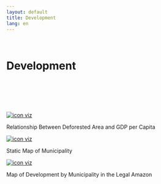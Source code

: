```yaml
---
layout: default
title: Development
lang: en
---
```


<link rel="stylesheet" href="style.css">

<br>

<h1 class="title-about">Development</h1>

<br>
<br>
<br>
<br>
<br>

<div class="imagens-container">
   <div class="icone-bloco">
    <a href="{{ site.baseurl }}/en/viz/relacao-area-desmatada-e-pibpc" target="_blank" rel="noopener noreferrer">
      <img src="{{ site.baseurl }}/assets/img/icons_viz/icon_relacao_area_desmatada_e_pibpc.png" alt="icon viz">
    </a><br>
    <p>Relationship Between Deforested Area and GDP per Capita</p>
   </div>

   <div class="icone-bloco">
    <a href="{{ site.baseurl }}/en/viz/mapa-estatico-dos-municipios" target="_blank" rel="noopener noreferrer">
      <img src="{{ site.baseurl }}/assets/img/icons_viz/icon_map_estatico_mun.png" alt="icon viz">
    </a><br>
    <p>Static Map of Municipality</p>
   </div>

   <div class="icone-bloco">
    <a href="{{ site.baseurl }}/en/viz/mapa-desenvolvimento-municipios" target="_blank" rel="noopener noreferrer">
      <img src="{{ site.baseurl }}/assets/img/icons_viz/icon_mapa-desenvolvimento-municipios.png" alt="icon viz">
    </a><br>
    <p>Map of Development by Municipality in the Legal Amazon</p>
   </div>


 </div>

<br>
<br>
<br>
<br>
